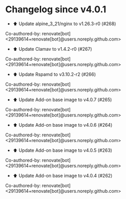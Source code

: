 # Changelog since v4.0.1
- ⬆️ Update alpine_3_21/nginx to v1.26.3-r0 (#268)

Co-authored-by: renovate[bot] <29139614+renovate[bot]@users.noreply.github.com> 
- ⬆️ Update Clamav to v1.4.2-r0 (#267)

Co-authored-by: renovate[bot] <29139614+renovate[bot]@users.noreply.github.com> 
- ⬆️ Update Rspamd to v3.10.2-r2 (#266)

Co-authored-by: renovate[bot] <29139614+renovate[bot]@users.noreply.github.com> 
- ⬆️ Update Add-on base image to v4.0.7 (#265)

Co-authored-by: renovate[bot] <29139614+renovate[bot]@users.noreply.github.com> 
- ⬆️ Update Add-on base image to v4.0.6 (#264)

Co-authored-by: renovate[bot] <29139614+renovate[bot]@users.noreply.github.com> 
- ⬆️ Update Add-on base image to v4.0.5 (#263)

Co-authored-by: renovate[bot] <29139614+renovate[bot]@users.noreply.github.com> 
- ⬆️ Update Add-on base image to v4.0.4 (#262)

Co-authored-by: renovate[bot] <29139614+renovate[bot]@users.noreply.github.com> 
